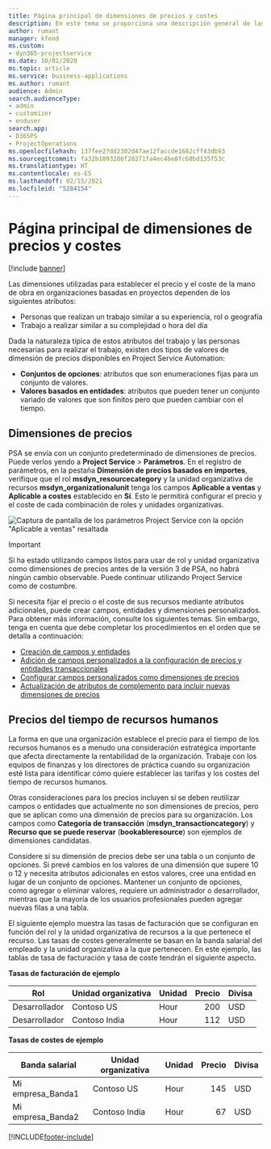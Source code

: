 ```yaml
---
title: Página principal de dimensiones de precios y costes
description: En este tema se proporciona una descripción general de las dimensiones de precios.
author: rumant
manager: kfend
ms.custom:
- dyn365-projectservice
ms.date: 10/01/2020
ms.topic: article
ms.service: business-applications
ms.author: rumant
audience: Admin
search.audienceType:
- admin
- customizer
- enduser
search.app:
- D365PS
- ProjectOperations
ms.openlocfilehash: 137fee27dd2302d47ae12faccde1682cff43db93
ms.sourcegitcommit: fa32b1893286f20271fa4ec4be8fc68bd135f53c
ms.translationtype: HT
ms.contentlocale: es-ES
ms.lasthandoff: 02/15/2021
ms.locfileid: "5284154"
---
```

# <a name="pricing-and-costing-dimensions-home-page"></a>Página principal de dimensiones de precios y costes

[!include [banner](../includes/psa-now-project-operations.md)]

Las dimensiones utilizadas para establecer el precio y el coste de la mano de obra en organizaciones basadas en proyectos dependen de los siguientes atributos:

- Personas que realizan un trabajo similar a su experiencia, rol o geografía
- Trabajo a realizar similar a su complejidad o hora del día

Dada la naturaleza típica de estos atributos del trabajo y las personas necesarias para realizar el trabajo, existen dos tipos de valores de dimensión de precios disponibles en Project Service Automation: 

- **Conjuntos de opciones**: atributos que son enumeraciones fijas para un conjunto de valores.
- **Valores basados en entidades**: atributos que pueden tener un conjunto variado de valores que son finitos pero que pueden cambiar con el tiempo.

## <a name="pricing-dimensions"></a>Dimensiones de precios

PSA se envía con un conjunto predeterminado de dimensiones de precios. Puede verlos yendo a **Project Service** > **Parámetros**. En el registro de parámetros, en la pestaña **Dimensión de precios basados en importes**, verifique que el rol **msdyn_resourcecategory** y la unidad organizativa de recursos **msdyn_organizationalunit** tenga los campos **Aplicable a ventas** y **Aplicable a costes** establecido en **Sí**. Esto le permitirá configurar el precio y el coste de cada combinación de roles y unidades organizativas.

![Captura de pantalla de los parámetros Project Service con la opción "Aplicable a ventas" resaltada](media/PS-OOB-parameters.png)

> [!IMPORTANT]
> Si ha estado utilizando campos listos para usar de rol y unidad organizativa como dimensiones de precios antes de la versión 3 de PSA, no habrá ningún cambio observable. Puede continuar utilizando Project Service como de costumbre. 

Si necesita fijar el precio o el coste de sus recursos mediante atributos adicionales, puede crear campos, entidades y dimensiones personalizados. Para obtener más información, consulte los siguientes temas. Sin embargo, tenga en cuenta que debe completar los procedimientos en el orden que se detalla a continuación:

- [Creación de campos y entidades](create-custom-fields-entities.md)
- [Adición de campos personalizados a la configuración de precios y entidades transaccionales](field-references.md)
- [Configurar campos personalizados como dimensiones de precios ](set-up-pricing-dimensions.md)
- [Actualización de atributos de complemento para incluir nuevas dimensiones de precios](update-plug-in-attributes.md)

## <a name="pricing-human-resource-time"></a>Precios del tiempo de recursos humanos
La forma en que una organización establece el precio para el tiempo de los recursos humanos es a menudo una consideración estratégica importante que afecta directamente la rentabilidad de la organización. Trabaje con los equipos de finanzas y los directores de práctica cuando su organización esté lista para identificar cómo quiere establecer las tarifas y los costes del tiempo de recursos humanos.

Otras consideraciones para los precios incluyen si se deben reutilizar campos o entidades que actualmente no son dimensiones de precios, pero que se aplican como una dimensión de precios para su organización. Los campos como **Categoría de transacción** (**msdyn_transactioncategory**) y **Recurso que se puede reservar** (**bookableresource**) son ejemplos de dimensiones candidatas. 

Considere si su dimensión de precios debe ser una tabla o un conjunto de opciones. Si prevé cambios en los valores de una dimensión que supere 10 o 12 y necesita atributos adicionales en estos valores, cree una entidad en lugar de un conjunto de opciones. Mantener un conjunto de opciones, como agregar o eliminar valores, requiere un administrador o desarrollador, mientras que la mayoría de los usuarios profesionales pueden agregar nuevas filas a una tabla.

El siguiente ejemplo muestra las tasas de facturación que se configuran en función del rol y la unidad organizativa de recursos a la que pertenece el recurso. Las tasas de costes generalmente se basan en la banda salarial del empleado y la unidad organizativa a la que pertenecen. En este ejemplo, las tablas de tasa de facturación y tasa de coste tendrán el siguiente aspecto.

**Tasas de facturación de ejemplo**

| Rol        | Unidad organizativa    |Unidad      |Precio      |Divisa  |
| ------------|-------------|----------|----------:|----------|
| Desarrollador   | Contoso US  |Hour | 200|USD     |
| Desarrollador   | Contoso India |Hour|   112|USD     |


**Tasas de costes de ejemplo**

| Banda salarial     | Unidad organizativa    |Unidad      |Precio      |Divisa  |
| ----------------|-------------|----------|----------:|----------|
| Mi empresa_Banda1 | Contoso US  |Hour | 145|USD     |
| Mi empresa_Banda2 | Contoso India |Hour|   67|USD     |


[!INCLUDE[footer-include](../includes/footer-banner.md)]